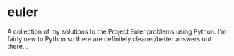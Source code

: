 # euler
A collection of my solutions to the Project Euler problems using Python.
I'm fairly new to Python so there are definitely cleaner/better answers out there...
